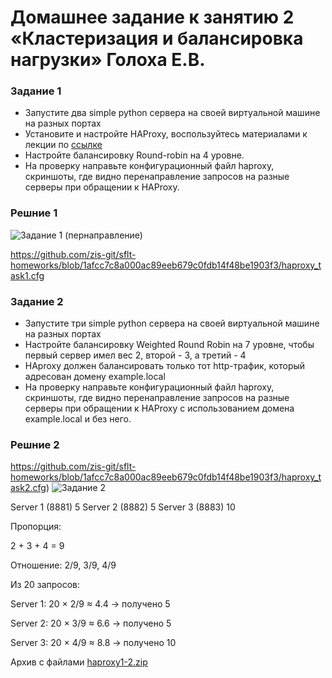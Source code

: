 # Домашнее задание к занятию 2 «Кластеризация и балансировка нагрузки» Голоха Е.В.


### Задание 1
- Запустите два simple python сервера на своей виртуальной машине на разных портах
- Установите и настройте HAProxy, воспользуйтесь материалами к лекции по [ссылке](2/)
- Настройте балансировку Round-robin на 4 уровне.
- На проверку направьте конфигурационный файл haproxy, скриншоты, где видно перенаправление запросов на разные серверы при обращении к HAProxy.

### Решние 1

![Задание 1 (пернаправление)](https://github.com/user-attachments/assets/f71059f8-d013-44e5-b415-257e0a18b219)

https://github.com/zis-git/sflt-homeworks/blob/1afcc7c8a000ac89eeb679c0fdb14f48be1903f3/haproxy_task1.cfg





### Задание 2
- Запустите три simple python сервера на своей виртуальной машине на разных портах
- Настройте балансировку Weighted Round Robin на 7 уровне, чтобы первый сервер имел вес 2, второй - 3, а третий - 4
- HAproxy должен балансировать только тот http-трафик, который адресован домену example.local
- На проверку направьте конфигурационный файл haproxy, скриншоты, где видно перенаправление запросов на разные серверы при обращении к HAProxy c использованием домена example.local и без него.

### Решние 2

https://github.com/zis-git/sflt-homeworks/blob/1afcc7c8a000ac89eeb679c0fdb14f48be1903f3/haproxy_task2.cfg)
![Задание 2](https://github.com/user-attachments/assets/ffd16190-cb7a-47e5-90be-5d4c526f2e7c)

Server 1 (8881)	5
Server 2 (8882)	5
Server 3 (8883)	10

Пропорция:

2 + 3 + 4 = 9

Отношение: 2/9, 3/9, 4/9

Из 20 запросов:

Server 1: 20 × 2/9 ≈ 4.4 → получено 5

Server 2: 20 × 3/9 ≈ 6.6 → получено 5

Server 3: 20 × 4/9 ≈ 8.8 → получено 10

Архив с файлами
[haproxy1-2.zip](https://github.com/user-attachments/files/20572299/haproxy1-2.zip)
